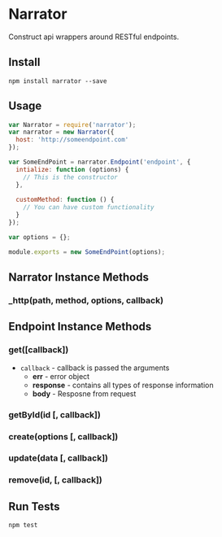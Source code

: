 # Narrator

Construct api wrappers around RESTful endpoints.

## Install

```
npm install narrator --save
```

## Usage

```javascript
var Narrator = require('narrator');
var narrator = new Narrator({
  host: 'http://someendpoint.com'
});

var SomeEndPoint = narrator.Endpoint('endpoint', {
  intialize: function (options) {
    // This is the constructor
  },
  
  customMethod: function () {
    // You can have custom functionality
  }
});

var options = {};

module.exports = new SomeEndPoint(options);
```

## Narrator Instance Methods

### _http(path, method, options, callback)

## Endpoint Instance Methods

### get([callback])

* ` callback ` - callback is passed the arguments
  * **err** - error object
  * **response** - contains all types of response information
  * **body** - Resposne from request

### getById(id [, callback])
### create(options [, callback])
### update(data [, callback])
### remove(id, [, callback])


## Run Tests

```
npm test
```
